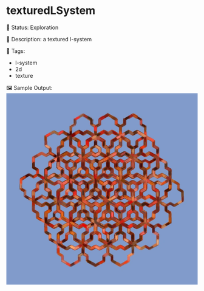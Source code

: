 # texturedLSystem

🧪 Status: Exploration

📎 Description: a textured l-system 

🎨 Tags: 
- l-system
- 2d
- texture 

🖼️ Sample Output:  
<img src="mySketch1655844253079.webp" alt="texturedLSystem Sample Output" width="800" />
